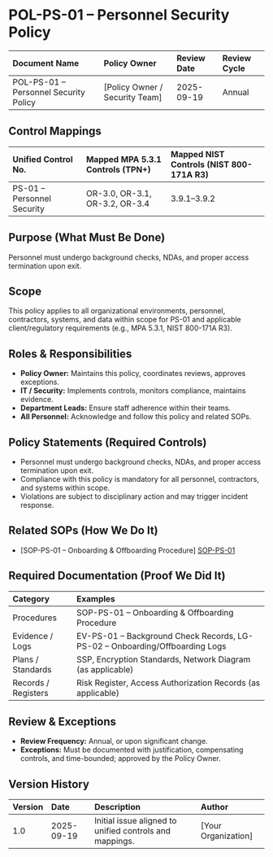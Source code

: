 # POL-PS-01 – Personnel Security Policy

| Document Name | Policy Owner | Review Date | Review Cycle |
| :---- | :---- | :---- | :---- |
| POL-PS-01 – Personnel Security Policy | [Policy Owner / Security Team] | 2025-09-19 | Annual |

## Control Mappings
| Unified Control No. | Mapped MPA 5.3.1 Controls (TPN+) | Mapped NIST Controls (NIST 800-171A R3) |
| :---- | :---- | :---- |
| PS-01 – Personnel Security | OR-3.0, OR-3.1, OR-3.2, OR-3.4 | 3.9.1–3.9.2 |

## Purpose (What Must Be Done)
Personnel must undergo background checks, NDAs, and proper access termination upon exit.

## Scope
This policy applies to all organizational environments, personnel, contractors, systems, and data within scope for PS-01 and applicable client/regulatory requirements (e.g., MPA 5.3.1, NIST 800-171A R3).

## Roles & Responsibilities
- **Policy Owner:** Maintains this policy, coordinates reviews, approves exceptions.
- **IT / Security:** Implements controls, monitors compliance, maintains evidence.
- **Department Leads:** Ensure staff adherence within their teams.
- **All Personnel:** Acknowledge and follow this policy and related SOPs.

## Policy Statements (Required Controls)
- Personnel must undergo background checks, NDAs, and proper access termination upon exit.
- Compliance with this policy is mandatory for all personnel, contractors, and systems within scope.
- Violations are subject to disciplinary action and may trigger incident response.

## Related SOPs (How We Do It)
- [SOP-PS-01 – Onboarding & Offboarding Procedure] [SOP-PS-01]

## Required Documentation (Proof We Did It)
| Category | Examples |
| :-- | :-- |
| Procedures | SOP-PS-01 – Onboarding & Offboarding Procedure |
| Evidence / Logs | EV-PS-01 – Background Check Records, LG-PS-02 – Onboarding/Offboarding Logs |
| Plans / Standards | SSP, Encryption Standards, Network Diagram (as applicable) |
| Records / Registers | Risk Register, Access Authorization Records (as applicable) |

## Review & Exceptions
- **Review Frequency:** Annual, or upon significant change.
- **Exceptions:** Must be documented with justification, compensating controls, and time-bounded; approved by the Policy Owner.

## Version History
| Version | Date | Description | Author |
| :-- | :-- | :-- | :-- |
| 1.0 | 2025-09-19 | Initial issue aligned to unified controls and mappings. | [Your Organization] |

[SOP-PS-01]: ../standards_and_sops/SOP-PS-01_Onboarding_Offboarding_Procedure.md
[EV-PS-01]: ../evidence/EV-PS-01_Background_Check_Records.md
[LG-PS-02]: ../evidence/LG-PS-02_Onboarding_Offboarding_Logs.md
